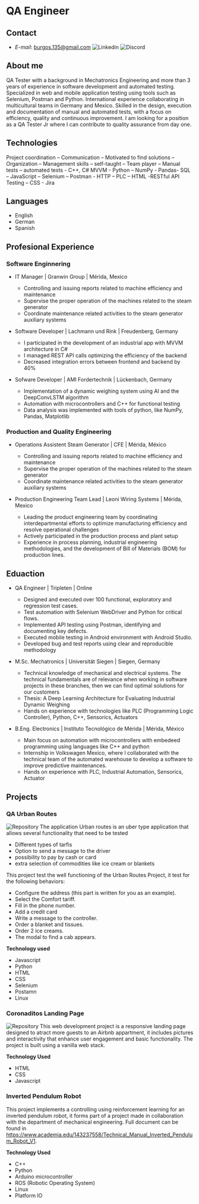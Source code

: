 # QA Engineer

## Contact
- *E-mail*: burgos.135@gmail.com
![Linkedin](www.linkedin.com/in/juan-antonio-burgos-coronado)
![Discord](https://discord.com/users/burgos_90136)


## About me
QA Tester with a background in Mechatronics Engineering and more than 3 years of experience in
software development and automated testing. Specialized in web and mobile application testing using
tools such as Selenium, Postman and Python. International experience collaborating in multicultural
teams in Germany and Mexico. Skilled in the design, execution and documentation of manual and
automated tests, with a focus on efficiency, quality and continuous improvement. I am looking for a
position as a QA Tester Jr where I can contribute to quality assurance from day one.

## Technologies
Project coordination – Communication – Motivated to find solutions – Organization –
Management skills – self-taught – Team player – Manual tests – automated tests - C++, C#
MVVM - Python – NumPy - Pandas- SQL – JavaScript – Selenium – Postman - HTTP – PLC – HTML
-RESTful API Testing – CSS - Jira

## Languages
- English
- German
- Spanish


## Profesional Experience

### Software Enginnering

- IT Manager | Granwin Group | Mérida, Mexico
    - Controlling and issuing reports related to machine efficiency and maintenance
    - Supervise the proper operation of the machines related to the steam generator
    - Coordinate maintenance related activities to the steam generator auxiliary systems

- Software Developer | Lachmann und Rink | Freudenberg, Germany
    - I participated in the development of an industrial app with MVVM architecture in C#
    - I managed REST API calls optimizing the efficiency of the backend
    - Decreased integration errors between frontend and backend by 40%

- Sofware Developer | AMI Fordertechnik | Lückenbach, Germany
    - Implementation of a dynamic weighing system using AI and the DeepConvLSTM algorithm
    - Automation with microcontrollers and C++ for functional testing
    - Data analysis was implemented with tools of python, like NumPy, Pandas, Matplotlib

### Production and Quality Engineering

- Operations Assistent Steam Generator | CFE | Mérida, México
    - Controlling and issuing reports related to machine efficiency and maintenance
    - Supervise the proper operation of the machines related to the steam generator
    - Coordinate maintenance related activities to the steam generator auxiliary systems

- Production Engineering Team Lead | Leoni Wiring Systems | Mérida, Mexico
    - Leading the product engineering team by coordinating interdepartmental efforts to optimize manufacturing efficiency and resolve operational challenges
    - Actively participated in the production process and plant setup
    - Experience in process planning, industrial engineering methodologies, and the development of Bill of Materials (BOM) for production lines.


## Eduaction
- QA Engineer | Tripleten | Online
    - Designed and executed over 100 functional, exploratory and regression test cases.
    - Test automation with Selenium WebDriver and Python for critical flows.
    - Implemented API testing using Postman, identifying and documenting key defects.
    - Executed mobile testing in Android environment with Android Studio.
    - Developed bug and test reports using clear and reproducible methodology

- M.Sc. Mechatronics | Universität Siegen | Siegen, Germany
    - Technical knowledge of mechanical and electrical systems. The technical fundamentals are of relevance when working in software projects in these branches, then we can find optimal solutions for our customers
    - Thesis: A Deep Learning Architecture for Evaluating Industrial Dynamic Weighing
    - Hands on experience with technologies like PLC (Programming Logic Controller), Python, C++, Sensorics, Actuators

- B.Eng. Electronics | Instituto Tecnológico de Mérida | Mérida, México
    - Main focus on automation with microcontrollers with embedeed programming using languages like C++ and python
    - Internship in Volkswagen Mexico, where I collaborated with the technical team of the automated warehouse to develop a software to improve predictive maintenances.
    - Hands on experience with PLC, Industrial Automation, Sensorics, Actuator

## Projects
### QA Urban Routes
![Repository](https://github.com/burgauss/QA_UrbanRoutesApp)
The application Urban routes is an uber type application that allows several functionality that need to be tested
- Different types of tarfis
- Option to send a message to the driver
- possibility to pay by cash or card
- extra selection of commodities like ice cream or blankets

This project test the well functioning of the Urban Routes Project, it test for the following behaviors:
- Configure the address (this part is written for you as an example).
- Select the Comfort tariff.
- Fill in the phone number.
- Add a credit card
- Write a message to the controller.
- Order a blanket and tissues.
- Order 2 ice creams.
- The modal to find a cab appears.

**Technology used**
- Javascript
- Python
- HTML
- CSS
- Selenium
- Postamn
- Linux

### Coronaditos Landing Page
![Repository](https://github.com/burgauss/CoronaditosLandingPage)
This web development project is a responsive landing page designed to atract more guests to an Airbnb appartment, it includes pictures and interactivity that enhance user engagement and basic functionality. The project is built using a vanilla web stack.

**Technology Used**
- HTML
- CSS
- Javascript


### Inverted Pendulum Robot
This project implements a controlling using reinforcement learning for an inverted pendulum robot, it forms part of a project made in collaboration with the department of mechanical engineering. Full document can be found in https://www.academia.edu/143237558/Technical_Manual_Inverted_Pendulum_Robot_V1.

**Technology Used**
- C++
- Python
- Arduino microcontroller
- ROS (Robotic Operating System)
- Linux
- Platform IO


